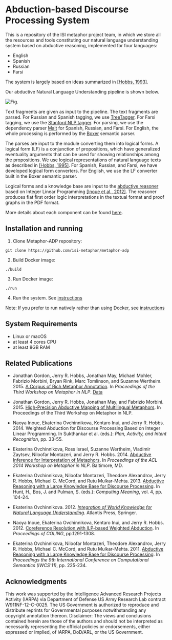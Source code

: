 # Abduction-based Discourse Processing System

This is a repository of the ISI metaphor project team, in which we store
all the resources and tools constituting our natural language
understanding system based on abductive reasoning, implemented for four
languages:

- English
- Spanish
- Russian
- Farsi

The system is largely based on ideas summarized in [[Hobbs, 1993]](http://www.isi.edu/~hobbs/interp-abduct-ai.pdf).

Our abductive Natural Language Understanding pipeline is shown below.

![Fig.](https://raw.github.com/isi-metaphor/metaphor-adp/master/docs/pics/pipeline-pic.png)

Text fragments are given as input to the pipeline. The text fragments are
parsed. For Russian and Spanish tagging, we use
[TreeTagger](http://www.ims.uni-stuttgart.de/projekte/corplex/TreeTagger/).
For Farsi tagging, we use the [Stanford NLP
tagger](http://nlp.stanford.edu/software/tagger.shtml). For parsing, we
use the dependency parser [Malt](http://www.maltparser.org) for Spanish,
Russian, and Farsi. For English, the whole processing is performed by
the [Boxer](http://svn.ask.it.usyd.edu.au/trac/candc/wiki/boxer)
semantic parser.

The parses are input to the module converting them into logical forms. A
logical form (LF) is a conjunction of propositions, which have
generalized eventuality arguments that can be used for showing
relationships among the propositions. We use logical representations of
natural language texts as described in [[Hobbs,
1995]](http://www.isi.edu/~hobbs/op-acl85.pdf). For Spanish, Russian,
and Farsi, we have developed logical form converters. For English, we
use the LF converter built in the Boxer semantic parser.

Logical forms and a knowledge base are input to the [abductive
reasoner](http://code.google.com/p/henry-n700) based on Integer Linear
Programming [[Inoue et al.,
2012]](http://www.cl.ecei.tohoku.ac.jp/~naoya-i/resources/jelia2012_paper.pdf).
The reasoner produces flat first order logic interpretations in the
textual format and proof graphs in the PDF format.

More details about each component can be found
[here](https://github.com/isi-metaphor/metaphor-adp/blob/master/pipelines/README.md).


## Installation and running


1. Clone Metaphor-ADP repository:

```
git clone https://github.com/isi-metaphor/metaphor-adp
```

2. Build Docker image:

```
./build
```

3. Run Docker image:

```
./run
```

4. Run the system. See
[instructions](https://github.com/isi-metaphor/metaphor-adp/blob/master/pipelines/common/README.md)


Note: If you prefer to run natively rather than using Docker, see
[instructions](https://github.com/isi-metaphor/metaphor-adp/tree/master/installation)


## System Requirements

- Linux or macOS
- at least 4 cores CPU
- at least 8GB RAM


## Related Publications

- Jonathan Gordon, Jerry R. Hobbs, Jonathan May, Michael Mohler,
  Fabrizio Morbini, Bryan Rink, Marc Tomlinson, and Suzanne Wertheim.
  2015. [A Corpus of Rich Metaphor
  Annotation](https://doi.org/10.6084/m9.figshare.6179210.v2).
  In *Proceedings of the Third Workshop on Metaphor in NLP*.
  [Data](https://doi.org/10.6084/m9.figshare.6179210.v2)

- Jonathan Gordon, Jerry R. Hobbs, Jonathan May, and Fabrizio Morbini.
  2015. [High-Precision Abductive Mapping of Multilingual
  Metaphors](https://doi.org/10.3115/v1/W15-1406). In
  Proceedings of the Third Workshop on Metaphor in NLP.

- Naoya Inoue, Ekaterina Ovchinnikova, Kentaro Inui, and Jerry R.
  Hobbs. 2014. Weighted Abduction for Discourse Processing Based on
  Integer Linear Programming. In Sukthankar et al. (eds.): *Plan,
  Activity, and Intent Recognition*, pp. 33-55.

- Ekaterina Ovchinnikova, Ross Israel, Suzanne Wertheim, Vladimir Zaytsev,
  Niloofar Montazeri, and Jerry R. Hobbs. 2014. [Abductive Inference for
  Interpretation of Metaphors](https://doi.org/10.3115/v1/W14-2305). In
  *Proceedings of the ACL 2014 Workshop on Metaphor in NLP*. Baltimore,
  MD.

- Ekaterina Ovchinnikova, Niloofar Montazeri, Theodore Alexandrov, Jerry
  R. Hobbs, Michael C. McCord, and Rutu Mulkar-Mehta. 2013.
  [Abductive Reasoning with a Large Knowledge Base for Discourse
  Processing](http://ovchinnikova.me/papers/IWCS-bookchap-final3.pdf). In
  Hunt, H., Bos, J. and Pulman, S. (eds.): *Computing Meaning*, vol. 4,
  pp. 104-24.

- Ekaterina Ovchinnikova. 2012. [*Integration of World Knowledge for Natural
  Language Understanding*](https://www.springer.com/us/book/9789491216527).
  Atlantis Press, Springer.

- Naoya Inoue, Ekaterina Ovchinnikova, Kentaro Inui, and Jerry R. Hobbs.
  2012. [Coreference Resolution with ILP-based Weighted
  Abduction](http://www.aclweb.org/anthology/C12-1079). In *Proceedings
  of COLING*, pp.1291-1308.

- Ekaterina Ovchinnikova, Niloofar Montazeri, Theodore Alexandrov, Jerry
  R. Hobbs, Michael C. McCord, and Rutu Mulkar-Mehta. 2011. [Abductive
  Reasoning with a Large Knowledge Base for Discourse
  Processing](http://www.aclweb.org/anthology/W/W11/W11-0124.pdf). In
  *Proceedings the 9th International Conference on Computational Semantics
  (IWCS'11)*, pp. 225-234.

## Acknowledgments

This work was supported by the Intelligence Advanced Research Projects
Activity (IARPA) via Department of Defense US Army Research Lab contract
W911NF-12-C-0025. The US Government is authorized to reproduce and
distribute reprints for Governmental purposes notwithstanding any
copyright annotation thereon. Disclaimer: The views and conclusions
contained herein are those of the authors and should not be interpreted as
necessarily representing the official policies or endorsements, either
expressed or implied, of IARPA, DoD/ARL, or the US Government.
